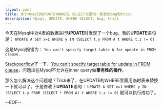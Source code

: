 ```yaml
---
layout: post
title: 关于Mysql的UPDATE中WHERE SELECT也是同一张表的bug和trick
description: Mysql, UPDATE, WHERE SELECT, bug, trick
---
```

今天在Mysql中对A表的数据进行**UPDATE**时发现了一个bug，我的**UPDATE**语句是：
    `UPDATE A SET x=1 WHERE y IN (SELECT t.y FROM A t WHERE t.z != 0)`

这是Mysql报错为：
    `You can't specify target table A for update in FROM clause.`

[Stackoverflow](http://stackoverflow.com/)了一下，[You can't specify target table for update in FROM clause](http://stackoverflow.com/questions/4429319/you-cant-specify-target-table-for-update-in-from-clause)，问题出在Mysql不允许在inner query做**事务性的操作**。

那么怎么解决这个问题呢？Trick来了，在UPDATE的WHERE里面用临时表来替换一下就可以了，于是修改下**UPDATE**语句：
    `UPDATE A SET x=1 WHERE y IN (SELECT t.y FROM (SELECT * FROM A) t WHERE t.z != 0)`
就可以执行成功了。

--EOF--
